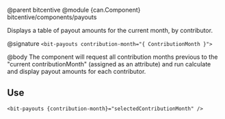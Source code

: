 @parent bitcentive
@module {can.Component} bitcentive/components/payouts <bit-payouts>

Displays a table of payout amounts for the current month, by contributor.

@signature `<bit-payouts contribution-month="{ ContributionMonth }">`

@body
The component will request all contribution months previous to the "current contributionMonth" (assigned as an attribute) and run calculate and display payout amounts for each contributor.

## Use
```
<bit-payouts {contribution-month}="selectedContributionMonth" />
```
